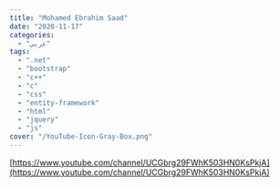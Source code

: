 ```yaml
---
title: "Mohamed Ebrahim Saad"
date: "2020-11-17"
categories:
  - "عربي"
tags:
  - ".net"
  - "bootstrap"
  - "c++"
  - "c"
  - "css"
  - "entity-framework"
  - "html"
  - "jquery"
  - "js"
cover: "/YouTube-Icon-Gray-Box.png"
---
```


[https://www.youtube.com/channel/UCGbrg29FWhK503HN0KsPkjA](https://www.youtube.com/channel/UCGbrg29FWhK503HN0KsPkjA)
